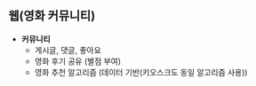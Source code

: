 ## 웹(영화 커뮤니티)

- **커뮤니티**
    - 게시글, 댓글, 좋아요
    - 영화 후기 공유 (별점 부여)
    - 영화 추천 알고리즘 (데이터 기반(키오스크도 동일 알고리즘 사용))